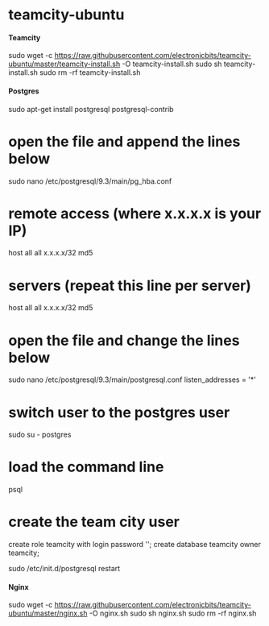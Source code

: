 # teamcity-ubuntu

<h4>Teamcity</h4>

sudo wget -c https://raw.githubusercontent.com/electronicbits/teamcity-ubuntu/master/teamcity-install.sh -O teamcity-install.sh
sudo sh teamcity-install.sh
sudo rm -rf teamcity-install.sh

<h4>Postgres</h4>
sudo apt-get install postgresql postgresql-contrib

# open the file and append the lines below
sudo nano /etc/postgresql/9.3/main/pg_hba.conf

# remote access (where x.x.x.x is your IP)
host all all x.x.x.x/32 md5

# servers (repeat this line per server)
host all all x.x.x.x/32 md5

# open the file and change the lines below
sudo nano /etc/postgresql/9.3/main/postgresql.conf
listen_addresses = '*'

# switch user to the postgres user
sudo su - postgres

# load the command line
psql

# create the team city user
create role teamcity with login password '<password>';
create database teamcity owner teamcity;

sudo /etc/init.d/postgresql restart

<h4>Nginx</h4>

sudo wget -c https://raw.githubusercontent.com/electronicbits/teamcity-ubuntu/master/nginx.sh -O nginx.sh
sudo sh nginx.sh
sudo rm -rf nginx.sh
